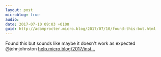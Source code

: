 ```yaml
---
layout: post
microblog: true
audio: 
date: 2017-07-10 09:03 +0100
guid: http://adamprocter.micro.blog/2017/07/10/found-this-but.html
---
```

Found this but sounds like maybe it doesn't work as expected @johnjohnston [help.micro.blog/2017/inst...](http://help.micro.blog/2017/instagram/)
